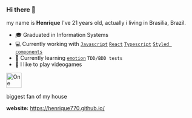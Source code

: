 ### Hi there 👋

my name is **Henrique** I've 21 years old, actually i living in Brasilia, Brazil.

- 🎓 Graduated in Information Systems
- 💻 Currently working with [`Javascript`](https://www.javascript.com/) [`React`](https://reactjs.org/) [`Typescript`](https://www.typescriptlang.org/) [`Styled components`](https://styled-components.com/)
- 🌱 Currently learning [`emotion`](https://emotion.sh/docs/introduction) `TDD/BDD tests`
- 👾 I like to play videogames

<a href="https://en.wikipedia.org/wiki/One_Piece">
<img height="40" src="https://www.pngkey.com/png/full/305-3059206_time-one-piece.png"
     alt="One piece" ></a>

biggest fan of my house

**website:** https://henrique770.github.io/
